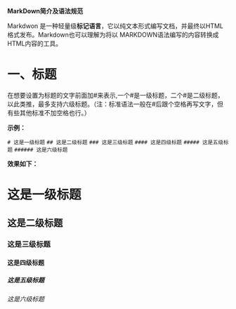 **MarkDown简介及语法规范**

Markdwon 是一种轻量级**标记语言**，它以纯文本形式编写文档，并最终以HTML格式发布。Markdown也可以理解为将以 MARKDOWN语法编写的内容转换成HTML内容的工具。

# 一、标题

在想要设置为标题的文字前面加#来表示,一个#是一级标题，二个#是二级标题，以此类推，最多支持六级标题。（注：标准语法一般在#后跟个空格再写文字，但有些其他标准不加空格也行。）

**示例：**

`# 这是一级标题`
`## 这是二级标题`
`### 这是三级标题`
`#### 这是四级标题`
`##### 这是五级标题`
`###### 这是六级标题`

**效果如下：**

# 这是一级标题
## 这是二级标题
### 这是三级标题
#### 这是四级标题
##### 这是五级标题
###### 这是六级标题

